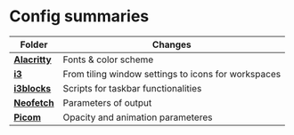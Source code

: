 # Config summaries

| Folder					| Changes					|
| --------------------------|-------------------------- |
|**[Alacritty](https://github.com/gugeldot/dotfiles/tree/main/.config/alacritty)**| Fonts &  color scheme |
|**[i3](https://github.com/gugeldot/dotfiles/tree/main/.config/i3)**| From tiling window settings to icons for workspaces |
|**[i3blocks](https://github.com/gugeldot/dotfiles/tree/main/.config/i3blocks)**| Scripts for taskbar functionalities |
|**[Neofetch](https://github.com/gugeldot/dotfiles/tree/main/.config/neofetch)**| Parameters of output |
|**[Picom](https://github.com/gugeldot/dotfiles/tree/main/.config/picom)**| Opacity and animation parameteres|
